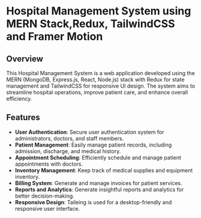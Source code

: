 # Hospital Management System using MERN Stack,Redux, TailwindCSS and Framer Motion

## Overview

This Hospital Management System is a web application developed using the MERN (MongoDB, Express.js, React, Node.js) stack with Redux for state management and TailwindCSS for responsive UI design. The system aims to streamline hospital operations, improve patient care, and enhance overall efficiency.

## Features

- **User Authentication**: Secure user authentication system for administrators, doctors, and staff members.
- **Patient Management**: Easily manage patient records, including admission, discharge, and medical history.
- **Appointment Scheduling**: Efficiently schedule and manage patient appointments with doctors.
- **Inventory Management**: Keep track of medical supplies and equipment inventory.
- **Billing System**: Generate and manage invoices for patient services.
- **Reports and Analytics**: Generate insightful reports and analytics for better decision-making.
- **Responsive Design**: Taileing is used for a desktop-friendly and responsive user interface.